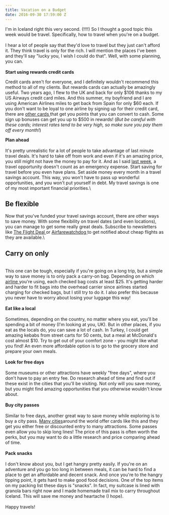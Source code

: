 ```yaml
---
title: Vacation on a Budget
date: 2016-09-30 17:59:00 Z
---
```


I'm in Iceland right this very second. (!!!!) So I thought a good topic this week would be travel. Specifically, how to travel when you're on a budget. \
\
I hear a lot of people say that they'd love to travel but they just can't afford it. They think travel is only for the rich. I will mention the places I've been and they'll say "lucky you, I wish I could do that". Well, with some planning, you can.\
\
**Start using rewards credit cards**

Credit cards aren't for everyone, and I definitely wouldn't recommend this method to all of my clients. But rewards cards can actually be amazingly useful. Two years ago, I flew to the UK and back for only $106 thanks to my US Airways credit card miles. And this summer, my boyfriend and I are using American Airlines miles to get back from Spain for only $60 each. If you don't want to be loyal to one airline by signing up for their credit card, there are [other cards ](https://www.creditkarma.com/credit-cards/rewards-cards)that get you points that you can convert to cash. Some sign up bonuses can get you up to $500 in rewards! (*But be careful with these cards; interest rates tend to be very high, so make sure you pay them off every month!*)

**Plan ahead**\
\
It's pretty unrealistic for a lot of people to take advantage of last minute travel deals. It's hard to take off from work and even if it's an amazing price, you still might not have the money to pay for it. And as I said [last week](http://us13.campaign-archive2.com/?u=7b0d49f10f1aef89a45167c3b&id=89a927a65a), a travel opportunity doesn't count as an emergency expense. Start saving for travel before you even have plans. Set aside money every month in a travel savings account. This way, you won't have to pass up wonderful opportunities, and you won't put yourself in debt. My travel savings is one of my most important financial priorities.\\

## Be flexible

Now that you've funded your travel savings account, there are other ways to save money. With some flexibility on travel dates (and even locations), you can manage to get some really great deals. Subscribe to newsletters like [The Flight Deal ](http://www.theflightdeal.com/)or [Airfarewatchdog ](http://www.airfarewatchdog.com/)to get notified about cheap flights as they are available.\\

## Carry on only

\
This one can be tough, especially if you're going on a long trip, but a simple way to save money is to only pack a carry-on bag. Depending on which [airline ](https://www.tripadvisor.com/AirlineFees)you're using, each checked bag costs at least $25. It's getting harder and harder to fit bags into the overhead carrier since airlines started charging for checked bags, but I still try to do it. I also prefer this because you never have to worry about losing your luggage this way!\
\
**Eat like a local**\
\
Sometimes, depending on the country, no matter where you eat, you'll be spending a bit of money (I'm looking at you, UK). But in other places, if you eat as the locals do, you can save a lot of cash. In Turkey, I could get amazing kebabs from street carts for 50 cents, but a meal at McDonald's cost almost $10. Try to get out of your comfort zone - you might like what you find! An even more affordable option is to go to the grocery store and prepare your own meals. \
\
**Look for free days**\
\
Some museums or other attractions have weekly "free days", where you don't have to pay an entry fee. Do research ahead of time and find out if these exist in the cities that you'll be visiting. Not only will you save money, but you might find amazing opportunities that you otherwise wouldn't know about.\
\
**Buy city passes**\
\
Similar to free days, another great way to save money while exploring is to buy a city pass. [Many cities](http://www.citypass.com/)around the world offer cards like this and they get you either free or discounted entry to many attractions. Some passes even allow you to skip long lines! The price of this pass is often worth the perks, but you may want to do a little research and price comparing ahead of time.\
\
**Pack snacks**\
\
I don't know about you, but I get hangry pretty easily. If you're on an adventure and you go too long in between meals, it can be hard to find a place to get an affordable and decent snack. And once you're to the hangry tipping point, it gets hard to make good food decisions. One of the top items on my packing list these days is "snacks". In fact, my suitcase is lined with granola bars right now and I made homemade trail mix to carry throughout Iceland. This will save me money and heartache (I hope).\
\
Happy travels!